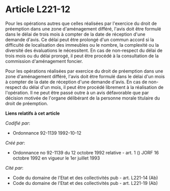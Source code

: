 # Article L221-12

Pour les opérations autres que celles réalisées par l'exercice du droit de préemption dans une zone d'aménagement différé,
l'avis doit être formulé dans le délai de trois mois à compter de la date de réception d'une demande d'avis. Ce délai peut
être prolongé d'un commun accord si la difficulté de localisation des immeubles ou le nombre, la complexité ou la diversité
des évaluations le nécessitent. En cas de non-respect du délai de trois mois ou du délai prorogé, il peut être procédé à la
consultation de la commission d'aménagement foncier.

Pour les opérations réalisées par exercice du droit de préemption dans une zone d'aménagement différé, l'avis doit être
formulé dans le délai d'un mois à compter de la date de réception d'une demande d'avis. En cas de non-respect du délai d'un
mois, il peut être procédé librement à la réalisation de l'opération. Il ne peut être passé outre à un avis défavorable que
par décision motivée de l'organe délibérant de la personne morale titulaire du droit de préemption.

**Liens relatifs à cet article**

_Codifié par_:

  - Ordonnance 92-1139 1992-10-12

_Créé par_:

  - Ordonnance no 92-1139 du 12 octobre 1992 relative  - art. 1 () JORF 16 octobre 1992 en vigueur le 1er juillet 1993

_Cité par_:

  - Code du domaine de l'Etat et des collectivités pub - art. L221-14 (Ab)
  - Code du domaine de l'Etat et des collectivités pub - art. L221-19 (Ab)
